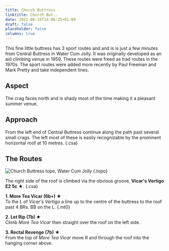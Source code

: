 ```yaml
---
title: Church Buttress
linktitle: Church But..
date: 2021-06-15T14:06:25+01:00
draft: false
placeholder: false
columns: true
---
```


This fine little buttress has 3 sport routes and and is is just a few minutes from Central Buttress in Water Cum Jolly. It was originally developed as an aid climbing venue in 1959. These routes were freed as trad routes in the 1970s. The sport routes were added more recently by Paul Freeman and Mark Pretty and take independent lines.

## Aspect

The crag faces north and is shady most of the time making it a pleasant summer venue.

## Approach

From the left end of Central Buttress continue along the path past several small crags. The left most of these is easily recognizable by the prominent horizontal roof at 10 metres.
{.csa}

## The Routes

![Church Buttress topo, Water Cum Jolly](/img/peak/water-cum-jolly/wcj-church-buttress.jpg)
{.topo}

The right side of the roof is climbed via the obvious groove, **Vicar's Vertigo E2 5c ★**.
{.csa}

**1. More Tea Vicar (6b+) ★**  
To the L of _Vicar's Vertigo_ a line up to the centre of the buttress to the roof past 4 BRs. BB on the L.
{.mt0}

**2. Let Rip (7b) ★**  
Climb _More Tea Vicar_  then straight over the roof on the left side.

**3. Rectal Revenge (7b)** ★  
From the top of *More Tea Vicar* move R and through the roof into the hanging corner above.